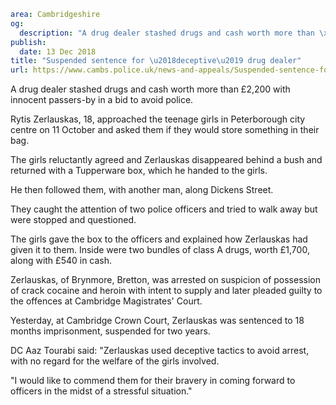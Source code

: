 ```yaml
area: Cambridgeshire
og:
  description: "A drug dealer stashed drugs and cash worth more than \xA32,200 with innocent passers-by in a bid to avoid police."
publish:
  date: 13 Dec 2018
title: "Suspended sentence for \u2018deceptive\u2019 drug dealer"
url: https://www.cambs.police.uk/news-and-appeals/Suspended-sentence-for-deceptive-drug-dealer-Zerlauskas
```

A drug dealer stashed drugs and cash worth more than £2,200 with innocent passers-by in a bid to avoid police.

Rytis Zerlauskas, 18, approached the teenage girls in Peterborough city centre on 11 October and asked them if they would store something in their bag.

The girls reluctantly agreed and Zerlauskas disappeared behind a bush and returned with a Tupperware box, which he handed to the girls.

He then followed them, with another man, along Dickens Street.

They caught the attention of two police officers and tried to walk away but were stopped and questioned.

The girls gave the box to the officers and explained how Zerlauskas had given it to them. Inside were two bundles of class A drugs, worth £1,700, along with £540 in cash.

Zerlauskas, of Brynmore, Bretton, was arrested on suspicion of possession of crack cocaine and heroin with intent to supply and later pleaded guilty to the offences at Cambridge Magistrates' Court.

Yesterday, at Cambridge Crown Court, Zerlauskas was sentenced to 18 months imprisonment, suspended for two years.

DC Aaz Tourabi said: "Zerlauskas used deceptive tactics to avoid arrest, with no regard for the welfare of the girls involved.

"I would like to commend them for their bravery in coming forward to officers in the midst of a stressful situation."

